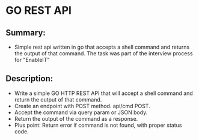 # GO REST API
## Summary:
- Simple rest api written in go that accepts a shell command and returns the output of that command.
The task was part of the interview process for "EnableIT"

## Description:

- Write a simple GO HTTP REST API that will accept a shell command and return the output of that command.
- Create an endpoint with POST method. api/cmd POST.
- Accept the command via query param or JSON body.
- Return the output of the command as a response.
- Plus point: Return error if command is not found, with proper status code.